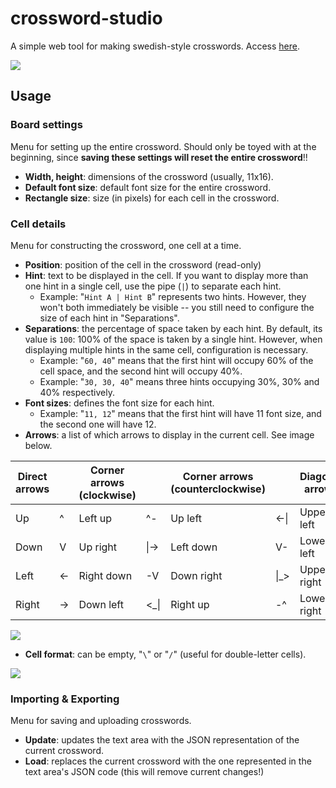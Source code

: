 # crossword-studio
A simple web tool for making swedish-style crosswords. Access [here](https://vgarciasc.github.io/crossword-studio).

![](https://i.imgur.com/njdAjMy.png)

## Usage

### Board settings

Menu for setting up the entire crossword. Should only be toyed with at the beginning, since **saving these settings will reset the entire crossword**!!

- **Width, height**: dimensions of the crossword (usually, 11x16).
- **Default font size**: default font size for the entire crossword.
- **Rectangle size**: size (in pixels) for each cell in the crossword.

### Cell details

Menu for constructing the crossword, one cell at a time.

- **Position**: position of the cell in the crossword (read-only)
- **Hint**: text to be displayed in the cell. If you want to display more than one hint in a single cell, use the pipe (` | `) to separate each hint.
  - Example: "`Hint A | Hint B`" represents two hints. However, they won't both immediately be visible -- you still need to configure the size of each hint in "Separations".
- **Separations**: the percentage of space taken by each hint. By default, its value is `100`: 100% of the space is taken by a single hint. However, when displaying multiple hints in the same cell, configuration is necessary.
  - Example: "`60, 40`" means that the first hint will occupy 60% of the cell space, and the second hint will occupy 40%.
  - Example: "`30, 30, 40`" means three hints occupying 30%, 30% and 40% respectively.
- **Font sizes**: defines the font size for each hint.
  - Example: "`11, 12`" means that the first hint will have 11 font size, and the second one will have 12.
- **Arrows**: a list of which arrows to display in the current cell. See image below.

| Direct arrows |    | Corner arrows (clockwise) |      | Corner arrows (counterclockwise) |      | Diagonal arrows |    |
|---------------|----|---------------------------|------|----------------------------------|------|-----------------|----|
| Up            | ^  | Left up                   | ^-   | Up left                          | <-\| | Upper left      | ^\ |
| Down          | V  | Up right                  | \|-> | Left down                        | V-   | Lower left      | V/ |
| Left          | <- | Right down                | -V   | Down right                       | \|_> | Upper right     | /^ |
| Right         | -> | Down left                 | <_\| | Right up                         | -^   | Lower right     | \V |

![](https://i.imgur.com/NaOwLBr.png)

- **Cell format**: can be empty, "`\`" or "`/`" (useful for double-letter cells).

![](https://i.imgur.com/w8nytgY.png)

### Importing & Exporting

Menu for saving and uploading crosswords.

- **Update**: updates the text area with the JSON representation of the current crossword.
- **Load**: replaces the current crossword with the one represented in the text area's JSON code (this will remove current changes!)
